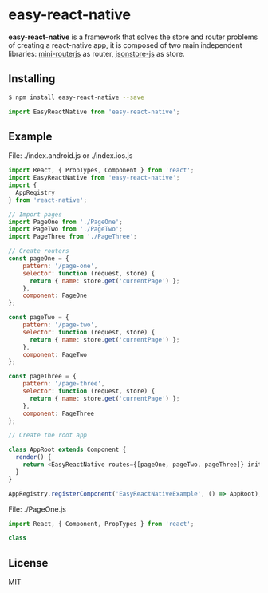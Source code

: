 # easy-react-native

**easy-react-native** is a framework that solves the store and router problems of creating a react-native app, it is composed of two main independent libraries:
[mini-routerjs](https://github.com/Jimmy-YMJ/mini-routerjs) as router, [jsonstore-js](https://github.com/Jimmy-YMJ/jsonstore-js) as store.


## Installing
```bash
$ npm install easy-react-native --save
```

```javascript
import EasyReactNative from 'easy-react-native';

```

## Example

File: ./index.android.js or ./index.ios.js
```javascript
import React, { PropTypes, Component } from 'react';
import EasyReactNative from 'easy-react-native';
import {
  AppRegistry
} from 'react-native';

// Import pages
import PageOne from './PageOne';
import PageTwo from './PageTwo';
import PageThree from './PageThree';

// Create routers
const pageOne = {
    pattern: '/page-one',
    selector: function (request, store) {
      return { name: store.get('currentPage') };
    },
    component: PageOne
};

const pageTwo = {
    pattern: '/page-two',
    selector: function (request, store) {
      return { name: store.get('currentPage') };
    },
    component: PageTwo
};

const pageThree = {
    pattern: '/page-three',
    selector: function (request, store) {
      return { name: store.get('currentPage') };
    },
    component: PageThree
};

// Create the root app

class AppRoot extends Component {
  render() {
    return <EasyReactNative routes={[pageOne, pageTwo, pageThree]} initialPath="/page-one" initialStore={{currentPage: ''}}/>;
  }
}

AppRegistry.registerComponent('EasyReactNativeExample', () => AppRoot);

```

File: ./PageOne.js

```javascript
import React, { Component, PropTypes } from 'react';

class

```

## License
MIT
